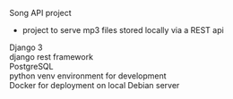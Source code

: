 Song API project

- project to serve mp3 files stored locally via a REST api
  
Django 3  
django rest framework  
PostgreSQL  
python venv environment for development  
Docker for deployment on local Debian server  

